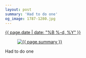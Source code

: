 ```yaml
---
layout: post
summary: 'Had to do one'
og_image: 1787-1280.jpg
---
```


<div class="post">
 <time>
  <a href="/1787">
   {{ page.date | date: "%B %-d, %Y" }}
  </a>
 </time>
 <a href="/1787">
  <figure data-taken="7/3/2023">
   <img alt="{{ page.summary }}" sizes="(min-width: 700px) 50vw, calc(100vw - 2rem)" src="{{ site.assets_url }}/1787-640.jpg" srcset="{{ site.assets_url }}/1787-320.jpg 320w, {{ site.assets_url }}/1787-640.jpg 640w, {{ site.assets_url }}/1787-960.jpg 960w, {{ site.assets_url }}/1787-1280.jpg 1280w"/>
  </figure>
 </a>
 <span>
  Had to do one
 </span>
</div>
